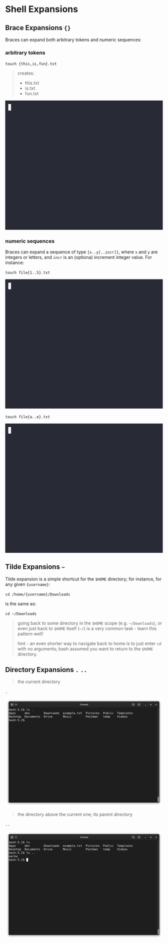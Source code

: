 # Shell Expansions

## Brace Expansions `{}`

Braces can expand both arbitrary tokens and numeric sequences:

### arbitrary tokens

`touch {this,is,fun}.txt`

> creates:
>
> - this.txt
> - is.txt
> - fun.txt

![touch-arbitrary-tokens](../assets/touch-arbitrary-tokens.gif)

### numeric sequences

Braces can expand a sequence of type `{x..y[..incr]}`, where `x` and `y` are integers or letters, and `incr` is an (optiona) increment integer value. For instance:

`touch file{1..5}.txt`

![touch-range-1-to-5](../assets/touch-range-1-to-5.gif)

`touch file{a..e}.txt`

![touch-range-a-to-e](../assets/touch-range-a-to-e.gif)

## Tilde Expansions `~`

Tilde expansion is a simple shortcut for the `$HOME` directory; for instance, for any given `{username}`:

`cd /home/{username}/Downloads`

is the same as:

`cd ~/Downloads`

> going back to some directory in the `$HOME` scope (e.g. `~/Downloads`), or even just back to `$HOME` itself (`~/`) is a very common task - learn this pattern well!
>
> hint - an even shorter way to navigate back to home is to just enter `cd` with no arguments; bash assumed you want to return to the `$HOME` directory.

## Directory Expansions `.` `..`

>the current directory

`.`

![curr-dir](../assets/curr-dir.png)

>the directory above the current one; its parent directory

`..`

![dir-expand-dot-dot](../assets/dir-expand-dot-dot.png)